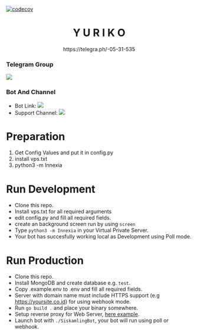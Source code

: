 [![codecov](https://codecov.io/gh/TeamRexoma/Yuriko/branch/master/graph/badge.svg?token=M4U97ZU3N2)](https://codecov.io/gh/TeamRexoma/Innexia)

<h1 align="center">Y U R I K O</h3> 
<p align="center">
https://telegra.ph/-05-31-535

### Telegram Group
<p align="left">
<a href="https://t.me/RexomaSupport" alt="Telegram!"> <img src="https://aleen42.github.io/badges/src/telegram.svg" /> </a>

### Bot And Channel 
* Bot Link:  <a href="http://t.me/innexiaBot" alt=" Λ L I S S Λ "> <img src="https://img.shields.io/badge/%F0%9F%A4%96%20-Y U R I K O-blue" /> </a>
* Support Channel: <a  href="https://t.me/Rexoma" alt="Help Centre Logs"> <img  src="https://img.shields.io/badge/%F0%9F%92%A1-Y U R I K O%20UPDATES-9cf" /> </a>
# Preparation

1. Get Config Values and put it in config.py
2. install vps.txt 
4. python3 -m Innexia

# Run Development

- Clone this repo.
- Install vps.txt for all required arguments
- edit config.py  and fill all required fields.
- create an background screen run by using `screen`
- Type `python3 -m Innexia` in your Virtual Private Server.
- Your bot has succesfully working local as Development using Poll mode.

# Run Production

- Clone this repo.
- Install MongoDB and create database e.g. `test`.
- Copy .example.env to .env and fill all required fields.
- Server with domain name must include HTTPS support (e.g https://yoursite.co.id) for using webhook mode.
- Run `go build .` and place your binary somewhere.
- Setup reverse proxy for Web
  Server, [here example](https://www.google.com/search?client=firefox-b-d&q=nginx+reverse+proxy+example).
- Launch bot with `./SiskamlingBot`, your bot will run using poll or webhook.

